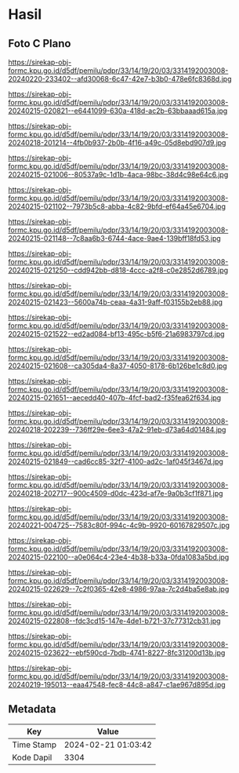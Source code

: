 # Hasil

## Foto C Plano

https://sirekap-obj-formc.kpu.go.id/d5df/pemilu/pdpr/33/14/19/20/03/3314192003008-20240220-233402--afd30068-6c47-42e7-b3b0-478e6fc8368d.jpg

https://sirekap-obj-formc.kpu.go.id/d5df/pemilu/pdpr/33/14/19/20/03/3314192003008-20240215-020821--e6441099-630a-418d-ac2b-63bbaaad615a.jpg

https://sirekap-obj-formc.kpu.go.id/d5df/pemilu/pdpr/33/14/19/20/03/3314192003008-20240218-201214--4fb0b937-2b0b-4f16-a49c-05d8ebd907d9.jpg

https://sirekap-obj-formc.kpu.go.id/d5df/pemilu/pdpr/33/14/19/20/03/3314192003008-20240215-021006--80537a9c-1d1b-4aca-98bc-38d4c98e64c6.jpg

https://sirekap-obj-formc.kpu.go.id/d5df/pemilu/pdpr/33/14/19/20/03/3314192003008-20240215-021102--7973b5c8-abba-4c82-9bfd-ef64a45e6704.jpg

https://sirekap-obj-formc.kpu.go.id/d5df/pemilu/pdpr/33/14/19/20/03/3314192003008-20240215-021148--7c8aa6b3-6744-4ace-9ae4-139bff18fd53.jpg

https://sirekap-obj-formc.kpu.go.id/d5df/pemilu/pdpr/33/14/19/20/03/3314192003008-20240215-021250--cdd942bb-d818-4ccc-a2f8-c0e2852d6789.jpg

https://sirekap-obj-formc.kpu.go.id/d5df/pemilu/pdpr/33/14/19/20/03/3314192003008-20240215-021423--5600a74b-ceaa-4a31-9aff-f03155b2eb88.jpg

https://sirekap-obj-formc.kpu.go.id/d5df/pemilu/pdpr/33/14/19/20/03/3314192003008-20240215-021522--ed2ad084-bf13-495c-b5f6-21a6983797cd.jpg

https://sirekap-obj-formc.kpu.go.id/d5df/pemilu/pdpr/33/14/19/20/03/3314192003008-20240215-021608--ca305da4-8a37-4050-8178-6b126be1c8d0.jpg

https://sirekap-obj-formc.kpu.go.id/d5df/pemilu/pdpr/33/14/19/20/03/3314192003008-20240215-021651--aecedd40-407b-4fcf-bad2-f35fea62f634.jpg

https://sirekap-obj-formc.kpu.go.id/d5df/pemilu/pdpr/33/14/19/20/03/3314192003008-20240218-202239--736ff29e-6ee3-47a2-91eb-d73a64d01484.jpg

https://sirekap-obj-formc.kpu.go.id/d5df/pemilu/pdpr/33/14/19/20/03/3314192003008-20240215-021849--cad6cc85-32f7-4100-ad2c-1af045f3467d.jpg

https://sirekap-obj-formc.kpu.go.id/d5df/pemilu/pdpr/33/14/19/20/03/3314192003008-20240218-202717--900c4509-d0dc-423d-af7e-9a0b3cf1f871.jpg

https://sirekap-obj-formc.kpu.go.id/d5df/pemilu/pdpr/33/14/19/20/03/3314192003008-20240221-004725--7583c80f-994c-4c9b-9920-60167829507c.jpg

https://sirekap-obj-formc.kpu.go.id/d5df/pemilu/pdpr/33/14/19/20/03/3314192003008-20240215-022100--a0e064c4-23e4-4b38-b33a-0fda1083a5bd.jpg

https://sirekap-obj-formc.kpu.go.id/d5df/pemilu/pdpr/33/14/19/20/03/3314192003008-20240215-022629--7c2f0365-42e8-4986-97aa-7c2d4ba5e8ab.jpg

https://sirekap-obj-formc.kpu.go.id/d5df/pemilu/pdpr/33/14/19/20/03/3314192003008-20240215-022808--fdc3cd15-147e-4de1-b721-37c77312cb31.jpg

https://sirekap-obj-formc.kpu.go.id/d5df/pemilu/pdpr/33/14/19/20/03/3314192003008-20240215-023622--ebf590cd-7bdb-4741-8227-8fc31200d13b.jpg

https://sirekap-obj-formc.kpu.go.id/d5df/pemilu/pdpr/33/14/19/20/03/3314192003008-20240219-195013--eaa47548-fec8-44c8-a847-c1ae967d895d.jpg


## Metadata

| Key        | Value               |
| ---------- | ------------------- |
| Time Stamp | 2024-02-21 01:03:42 |
| Kode Dapil | 3304                |



